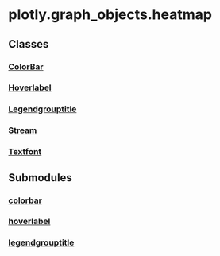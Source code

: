 # plotly.graph_objects.heatmap

## Classes

### [ColorBar](ColorBar.md)

### [Hoverlabel](Hoverlabel.md)

### [Legendgrouptitle](Legendgrouptitle.md)

### [Stream](Stream.md)

### [Textfont](Textfont.md)


## Submodules

### [colorbar](colorbar-package/index.md)

### [hoverlabel](hoverlabel-package/index.md)

### [legendgrouptitle](legendgrouptitle-package/index.md)


